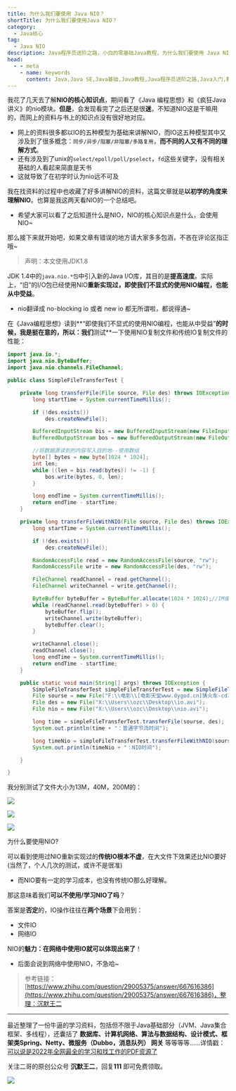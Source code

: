 ```yaml
---
title: 为什么我们要使用 Java NIO？
shortTitle: 为什么我们要使用Java NIO？
category:
  - Java核心
tag:
  - Java NIO
description: Java程序员进阶之路，小白的零基础Java教程，为什么我们要使用 Java NIO？
head:
  - - meta
    - name: keywords
      content: Java,Java SE,Java基础,Java教程,Java程序员进阶之路,Java入门,教程,nio
---
```


我花了几天去了解**NIO的核心知识点**，期间看了《Java 编程思想》和《疯狂Java 讲义》的nio模块。**但是**，会发现看完了之后还是很**迷**，不知道NIO这是干嘛用的，而网上的资料与书上的知识点没有很好地对应。

*   网上的资料很多都以IO的五种模型为基础来讲解NIO，而IO这五种模型其中又涉及到了很多概念：`同步/异步/阻塞/非阻塞/多路复用`，**而不同的人又有不同的理解方式**。
*   还有涉及到了unix的`select/epoll/poll/pselect`，`fd`这些关键字，没有相关基础的人看起来简直是天书
*   这就导致了在初学时认为nio远不可及

我在找资料的过程中也收藏了好多讲解NIO的资料，这篇文章就是**以初学的角度来理解NIO**。也算是我这两天看NIO的一个总结吧。

*   希望大家可以看了之后知道什么是NIO，NIO的核心知识点是什么，会使用NIO~

那么接下来就开始吧，如果文章有错误的地方请大家多多包涵，不吝在评论区指正哦~

> 声明：本文使用JDK1.8

JDK 1.4中的`java.nio.*包`中引入新的Java I/O库，其目的是**提高速度**。实际上，“旧”的I/O包已经使用NIO**重新实现过，即使我们不显式的使用NIO编程，也能从中受益**。

*   nio翻译成 no-blocking io 或者 new io 都无所谓啦，都说得通~

在《Java编程思想》读到**“即使我们不显式的使用NIO编程，也能从中受益”**的时候，我是挺在意的，所以：我们**测试**一下使用NIO复制文件和传统IO复制文件的性能：

```java
import java.io.*;
import java.nio.ByteBuffer;
import java.nio.channels.FileChannel;

public class SimpleFileTransferTest {

    private long transferFile(File source, File des) throws IOException {
        long startTime = System.currentTimeMillis();

        if (!des.exists())
            des.createNewFile();

        BufferedInputStream bis = new BufferedInputStream(new FileInputStream(source));
        BufferedOutputStream bos = new BufferedOutputStream(new FileOutputStream(des));

        //将数据源读到的内容写入目的地--使用数组         
        byte[] bytes = new byte[1024 * 1024];
        int len;
        while ((len = bis.read(bytes)) != -1) {
            bos.write(bytes, 0, len);
        }

        long endTime = System.currentTimeMillis();
        return endTime - startTime;
    }

    private long transferFileWithNIO(File source, File des) throws IOException {
        long startTime = System.currentTimeMillis();

        if (!des.exists())
            des.createNewFile();

        RandomAccessFile read = new RandomAccessFile(source, "rw");
        RandomAccessFile write = new RandomAccessFile(des, "rw");

        FileChannel readChannel = read.getChannel();
        FileChannel writeChannel = write.getChannel();

        ByteBuffer byteBuffer = ByteBuffer.allocate(1024 * 1024);//1M缓冲区 
        while (readChannel.read(byteBuffer) > 0) {
            byteBuffer.flip();
            writeChannel.write(byteBuffer);
            byteBuffer.clear();
        }

        writeChannel.close();
        readChannel.close();
        long endTime = System.currentTimeMillis();
        return endTime - startTime;
    }

    public static void main(String[] args) throws IOException {
        SimpleFileTransferTest simpleFileTransferTest = new SimpleFileTransferTest();
        File sourse = new File("F:\\电影\\[电影天堂www.dygod.cn]猜火车-cd1.rmvb");
        File des = new File("X:\\Users\\ozc\\Desktop\\io.avi");
        File nio = new File("X:\\Users\\ozc\\Desktop\\nio.avi");

        long time = simpleFileTransferTest.transferFile(sourse, des);
        System.out.println(time + "：普通字节流时间");

        long timeNio = simpleFileTransferTest.transferFileWithNIO(sourse, nio);
        System.out.println(timeNio + "：NIO时间");

    }

}
```

我分别测试了文件大小为13M，40M，200M的：



![](https://cdn.tobebetterjavaer.com/tobebetterjavaer/images/nio/why-d5118350-471f-4998-abb2-4e82c7a50344.jpg)





![](https://cdn.tobebetterjavaer.com/tobebetterjavaer/images/nio/why-ffcb8770-5f0a-41e9-8534-f92a6f931a49.jpg)





![](https://cdn.tobebetterjavaer.com/tobebetterjavaer/images/nio/why-0425087f-7878-466b-b02a-a802444e7405.jpg)



为什么要使用NIO?

可以看到使用过NIO重新实现过的**传统IO根本不虚**，在大文件下效果还比NIO要好(当然了，个人几次的测试，或许不是很准)

*   而NIO要有一定的学习成本，也没有传统IO那么好理解。

那这意味着我们**可以不使用/学习NIO了吗**？

答案是**否定**的，IO操作往往在**两个场景**下会用到：

*   文件IO
*   网络IO

NIO的**魅力：在网络中使用IO就可以体现出来了**！

*   后面会说到网络中使用NIO，不急哈~


>参考链接：[https://www.zhihu.com/question/29005375/answer/667616386](https://www.zhihu.com/question/29005375/answer/667616386)，整理：沉默王二

---------

最近整理了一份牛逼的学习资料，包括但不限于Java基础部分（JVM、Java集合框架、多线程），还囊括了 **数据库、计算机网络、算法与数据结构、设计模式、框架类Spring、Netty、微服务（Dubbo，消息队列） 网关** 等等等等……详情戳：[可以说是2022年全网最全的学习和找工作的PDF资源了](https://tobebetterjavaer.com/pdf/programmer-111.html)

关注二哥的原创公众号 **沉默王二**，回复**111** 即可免费领取。


![](https://cdn.tobebetterjavaer.com/tobebetterjavaer/images/xingbiaogongzhonghao.png)

